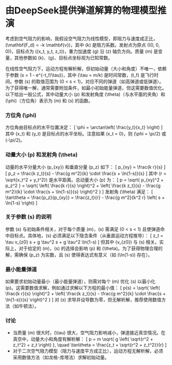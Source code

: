 # 由DeepSeek提供弹道解算的物理模型推演

考虑到空气阻力的影响，我假设空气阻力为线性模型，即阻力与速度成正比，\(\mathbf{F_d} = -k \mathbf{v}\)，其中 \(k\) 是阻力系数。发射点为原点 \((0, 0, 0)\)，目标点为 \((x_t, y_t, z_t)\)，重力加速度 \(g\) 沿 \(z\) 轴负方向。质量 \(m\) 是变量，其他参数如 \(k\)、\(g\)、目标点坐标视为已知常数。

在线性空气阻力下，运动方程有解析解，但初始动量（大小和角度）不唯一，依赖于参数 \(s = 1 - e^{-t_f/\tau}\)，其中 \(\tau = m/k\) 是时间常数，\(t_f\) 是飞行时间。参数 \(s\) 的取值范围为 \(0 < s < 1\)，对应不同的弹道（如高弹道或低弹道）。为了获得唯一解，通常需要附加条件，如最小初始能量弹道，但这需要数值优化。以下给出一般公式，其中动量大小 \(p\) 和发射角度 \(\theta\)（与水平面的夹角）和 \(\phi\)（方位角）表示为 \(m\) 和 \(s\) 的函数。

### 方位角 \(\phi\)
方位角由目标点的水平位置决定：
\[
\phi = \arctan\left( \frac{y_t}{x_t} \right)
\]
其中 \(x_t\) 和 \(y_t\) 是目标点的水平坐标。注意如果 \(x_t = 0\)，则 \(\phi = \pi/2\) 或 \(-\pi/2\)。

### 动量大小 \(p\) 和发射角 \(\theta\)
动量的水平分量大小 \(p_{xy}\) 和垂直分量 \(p_z\) 如下：
\[
p_{xy} = \frac{k r}{s}
\]
\[
p_z = \frac{k z_t}{s} - \frac{g m^2}{k} \cdot \frac{s + \ln(1-s)}{s}
\]
其中 \(r = \sqrt{x_t^2 + y_t^2}\) 是水平距离。总动量大小 \(p\) 为：
\[
p = \sqrt{ p_{xy}^2 + p_z^2 } = \sqrt{ \left( \frac{k r}{s} \right)^2 + \left( \frac{k z_t}{s} - \frac{g m^2}{k} \cdot \frac{s + \ln(1-s)}{s} \right)^2 }
\]
发射角 \(\theta\) 满足：
\[
\tan\theta = \frac{p_z}{p_{xy}} = \frac{z_t}{r} - \frac{g m^2}{k^2 r} \left( s + \ln(1-s) \right)
\]

### 关于参数 \(s\) 的说明
参数 \(s\) 与初始条件相关，对于每个质量 \(m\)，\(s\) 需满足 \(0 < s < 1\) 且使弹道命中目标点。具体地，\(s\) 必须满足以下隐含条件（从垂直运动方程推导）：
\[
z_t = \tau v_{z0} s + g \tau^2 s + g \tau^2 \ln(1-s)
\]
但其中 \(v_{z0}\) 与 \(s\) 相关。实际上，对于给定的 \(m\)，\(s\) 的选择会影响 \(p\) 和 \(\theta\)。为了获得物理合理的解，需确保 \(p_z\) 为实数，且 \(s\) 使得表达式有意义（如 \(\ln(1-s)\) 存在）。

### 最小能量弹道
如果要求初始动量最小（最小能量弹道），则需对每个 \(m\) 优化 \(s\) 以最小化 \(p\)。这需要数值求解，例如通过求解以下方程的最小值：
\[
p(s) = \sqrt{ \left( \frac{k r}{s} \right)^2 + \left( \frac{k z_t}{s} - \frac{g m^2}{k} \cdot \frac{s + \ln(1-s)}{s} \right)^2 }
\]
对 \(s\) 求导并设导数为零，但无解析解，推荐使用数值方法（如牛顿法）。

### 讨论
- 当质量 \(m\) 很大时，\(\tau\) 很大，空气阻力影响减小，弹道接近真空情况。在真空中，动量大小和角度有解析解：
  \[
  p = m \sqrt{ g \left( \sqrt{r^2 + z_t^2} + z_t \right) }, \quad \tan\theta = \frac{z_t + \sqrt{r^2 + z_t^2}}{r}
  \]
- 对于二次空气阻力模型（阻力与速度平方成正比），运动方程无解析解，必须采用数值方法（如龙格-库塔法）求解初始动量。
